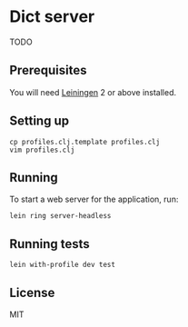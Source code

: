 # Dict server

TODO

## Prerequisites

You will need [Leiningen][1] 2 or above installed.

[1]: https://github.com/technomancy/leiningen

## Setting up

```
cp profiles.clj.template profiles.clj
vim profiles.clj
```

## Running

To start a web server for the application, run:

    lein ring server-headless

## Running tests

```
lein with-profile dev test
```

## License

MIT
